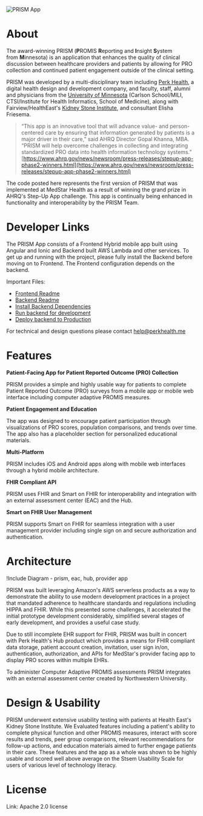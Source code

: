 ![PRISM App](https://i.ibb.co/tKWcy60/PRISM-3-2x.png)

# About

The award-winning PRISM (**P**ROMIS **R**eporting and **I**nsight **S**ystem from **M**innesota) is an application that enhances the quality of clinical discussion between healthcare providers and patients by allowing for PRO collection and continued patient engagement outside of the clinical setting.

PRISM was developed by a multi-disciplinary team including [Perk Health](https://www.perkmotivation.com), a digital health design and development company, and faculty, staff, alumni and physicians from the [University of Minnesota](https://healthinformatics.umn.edu/news/prism) (Carlson School/MILI, CTSI/Institute for Health Informatics, School of Medicine), along with Fairview/HealthEast's [Kidney Stone Institute](https://www.fairview.org/services/kidney-stone-institute), and consultant Elisha Friesema.

> “This app is an innovative tool that will advance value- and person-centered care by ensuring that information generated by patients is a major driver in their care,” said AHRQ Director Gopal Khanna, MBA. “PRISM will help overcome challenges in collecting and integrating standardized PRO data into health information technology systems.” [https://www.ahrq.gov/news/newsroom/press-releases/stepup-app-phase2-winners.html](https://www.ahrq.gov/news/newsroom/press-releases/stepup-app-phase2-winners.html)

The code posted here represents the first version of PRISM that was implemented at MedStar Health as a result of winning the grand prize in AHRQ's Step-Up App challenge. This app is continually being enhanced in functionality and interoperability by the PRISM Team. 

# Developer Links

The PRISM App consists of a Frontend Hybrid mobile app built using Angular and Ionic and Backend built AWS Lambda and other services. To get up and running with the project, please fully install the Backend before moving on to Frontend. The Frontend configuration depends on the backend.

Important Files:
- [Frontend Readme](Frontend/README.md)
- [Backend Readme](Backend/README.md)
- [Install Backend Dependencies](Backend/docs/install-dependencies.md)
- [Run backend for development](Backend/docs/run-for-development.md)
- [Deploy backend to Production](Backend/docs/how-to-deploy.md)

For technical and design questions please contact help@perkhealth.me

# Features

**Patient-Facing App for Patient Reported Outcome (PRO) Collection** 

PRISM provides a simple and highly usable way for patients to complete Patient Reported Outcome (PRO) surveys from a mobile app or mobile web interface including computer adaptive PROMIS measures. 

**Patient Engagement and Education** 

The app was designed to encourage patient participation through visualizations of PRO scores, population comparisons, and trends over time. The app also has a placeholder section for personalized educational materials. 

**Multi-Platform**

PRISM includes iOS and Android apps along with mobile web interfaces through a hybrid mobile architecture. 

**FHIR Compliant API**

PRISM uses FHIR and Smart on FHIR for interoperability and integration with an external assessment center (EAC) and the Hub.

**Smart on FHIR User Management** 

PRISM supports Smart on FHIR for seamless integration with a user management provider including single sign on and secure authorization and authentication. 

# Architecture

!Include Diagram - prism, eac, hub, provider app

PRISM was built leveraging Amazon's AWS serverless products as a way to demonstrate the ability to use modern development practices in a project that mandated adherence to healthcare standards and regulations including HIPPA and FHIR. While this presented some challenges, it accelerated the initial prototype development considerably, simplified several stages of early development, and provides a useful case study.

Due to still incomplete EHR support for FHIR, PRISM was built in concert with Perk Health's Hub product which provides a means for FHIR compliant data storage, patient account creation, invitation, user sign in/on, authentication, authorization, and APIs for MedStar's provider facing app to display PRO scores within multiple EHRs.    

To administer Computer Adaptive PROMIS assessments PRISM integrates with an external assessment center created by Northwestern University. 

# Design & Usability

PRISM underwent extensive usability testing with patients at Health East's Kidney Stone Institute. We Evaluated features including a patient's ability to complete physical function and other PROMIS measures, interact with score results and trends, peer group comparisons, relevant recommendations for follow-up actions, and education materials aimed to further engage patients in their care. These features and the app as a whole was shown to be highly usable and scored well above average on the Stsem Usability Scale for users of various level of technology literacy. 


# License

Link: Apache 2.0 license
